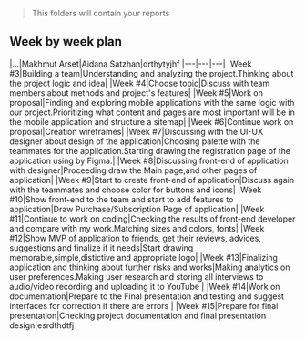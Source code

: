> This folders will contain your reports
## Week by week plan
|...|Makhmut Arset|Aidana Satzhan|drthytyjhf
|---|---|---|
|Week #3|Building a team|Understanding and analyzing the project.Thinking about the project logic and idea|
|Week #4|Choose topic|Discuss with team members about methods and project's features|
|Week #5|Work on proposal|Finding and exploring mobile applications with the same logic with our project.Prioritizing what content and pages are most important will be in the mobile application and structure a sitemap|
|Week #6|Continue work on proposal|Creation wireframes|
|Week #7|Discussing with the UI-UX designer about design of the application|Choosing palette with the teammates for the application.Starting drawing the registration page of the application using by Figma.|
|Week #8|Discussing front-end of application with designer|Proceeding draw the Main page,and other pages of application|
|Week #9|Start to create front-end of application|Discuss again with the teammates and choose color for buttons and icons|
|Week #10|Show front-end to the team and start to add features to application|Draw Purchase/Subscription Page of application|
|Week #11|Continue to work on coding|Checking the results of front-end developer and compare with my work.Matching sizes and colors, fonts|
|Week #12|Show MVP of application to friends, get their reviews, advices, suggestions and finalize if it needs|Start drawing memorable,simple,distictive and appropriate logo|
|Week #13|Finalizing application and thinking about further risks and works|Making analytics on user preferences.Making user research and storing all interviews to audio/video recording and uploading it to YouTube |
|Week #14|Work on documentation|Prepare to the Final presentation and testing and suggest interfaces for correction if there are  errors |
|Week #15|Prepare for final presentation|Checking project documentation and final presentation design|esrdthdtfj
